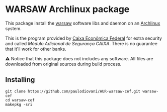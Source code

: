 # WARSAW Archlinux package

This package install the [warsaw][2] software libs and daemon on an 
[Archlinux][1] system.

This is the program provided by [Caixa Econômica Federal][3] for extra security
and called _Módulo Adicional de Segurança CAIXA_. There is no guarantee that it'll work for other banks.

:warning: Notice that this package does not includes any software. All files
are downloaded from original sources during build process.

## Installing

```console
git clone https://github.com/paulodiovani/AUR-warsaw-cef.git warsaw-cef
cd warsaw-cef
makepkg -sri
```

[1]: https://www.archlinux.org
[2]: http://www.gastecnologia.com/suporte/warsaw
[3]: http://www.caixa.gov.br/

